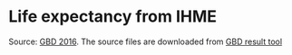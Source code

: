 # Life expectancy from IHME

Source: [GBD 2016](http://ghdx.healthdata.org/gbd-2016). The source
files are downloaded from [GBD result tool](http://ghdx.healthdata.org/gbd-results-tool)

